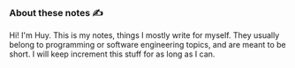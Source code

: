 ### About these notes ✍️

Hi! I'm Huy. This is my notes, things I mostly write for myself. They usually belong to programming or software engineering topics, and are meant to be short. I will keep increment this stuff for as long as I can.

